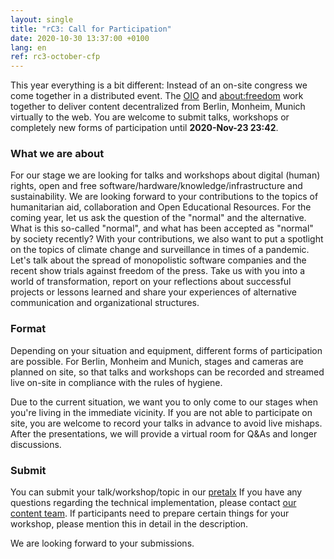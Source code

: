 ```yaml
---
layout: single
title: "rC3: Call for Participation"
date: 2020-10-30 13:37:00 +0100
lang: en
ref: rc3-october-cfp
---
```


This year everything is a bit different: Instead of an on-site congress we come together in a distributed event. The [OIO](https://oio.social/en) and [about:freedom](https://events.ccc.de/congress/2019/wiki/index.php/Assembly:About:freedom) work together to deliver content decentralized from Berlin, Monheim, Munich virtually to the web. You are welcome to submit talks, workshops or completely new forms of participation until **2020-Nov-23 23:42**. 


### What we are about
For our stage we are looking for talks and workshops about  digital (human) rights, open and free software/hardware/knowledge/infrastructure and sustainability. We are looking forward to your contributions to the topics of humanitarian aid, collaboration and Open Educational Resources. For the coming year, let us ask the question of the "normal" and the alternative. What is this so-called "normal", and what has been accepted as "normal" by society recently? With your contributions, we also want to put a spotlight on the topics of climate change and surveillance in times of a pandemic. Let's talk about the spread of monopolistic software companies and the recent show trials against freedom of the press. Take us with you into a world of transformation, report on your reflections about successful projects or lessons learned and share your experiences of alternative communication and organizational structures. 

### Format
Depending on your situation and equipment, different forms of participation are possible. For Berlin, Monheim and Munich, stages and cameras are planned on site, so that talks and workshops can be recorded and streamed live on-site in compliance with the rules of hygiene. 

Due to the current situation, we want you to only come to our stages when you're living in the immediate vicinity. If you are not able to participate on site, you are welcome to record your talks in advance to avoid live mishaps. After the presentations, we will provide a virtual room for Q&As and longer discussions.

### Submit
You can submit your talk/workshop/topic in our [pretalx](https://talks.rc3.oio.social/r3c-oio) If you have any questions regarding the technical implementation, please contact [our content team](mailto:cfp@oio.social). If participants need to prepare certain things for your workshop, please mention this in detail in the description.


We are looking forward to your submissions.
